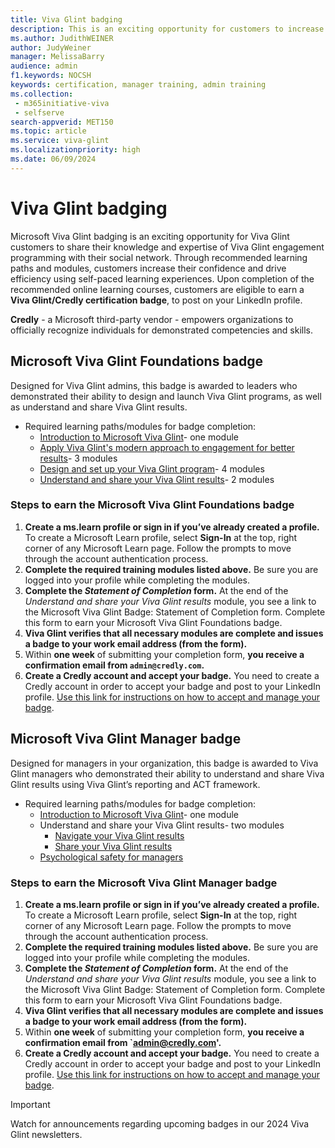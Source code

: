 ```yaml
---
title: Viva Glint badging
description: This is an exciting opportunity for customers to increase their confidence using Viva Glint's methodology through online learning course where, upon completion, you will earn a Viva Glint badge to share on your LinkedIn profile! 
ms.author: JudithWEINER
author: JudyWeiner
manager: MelissaBarry
audience: admin
f1.keywords: NOCSH
keywords: certification, manager training, admin training
ms.collection: 
 - m365initiative-viva
 - selfserve
search-appverid: MET150
ms.topic: article
ms.service: viva-glint
ms.localizationpriority: high
ms.date: 06/09/2024
---
```


# Viva Glint badging

Microsoft Viva Glint badging is an exciting opportunity for Viva Glint customers to share their knowledge and expertise of Viva Glint engagement programming with their social network. Through recommended learning paths and modules, customers increase their confidence and drive efficiency using self-paced learning experiences. Upon completion of the recommended online learning courses, customers are eligible to earn a **Viva Glint/Credly certification badge**, to post on your LinkedIn profile.

**Credly** - a Microsoft third-party vendor - empowers organizations to officially recognize individuals for demonstrated competencies and skills. 

## Microsoft Viva Glint Foundations badge

Designed for Viva Glint admins, this badge is awarded to leaders who demonstrated their ability to design and launch Viva Glint programs, as well as understand and share Viva Glint results.

- Required learning paths/modules for badge completion:
  - [Introduction to Microsoft Viva Glint](/training/modules/viva-glint-introduction-viva-glint/)- one module
  - [Apply Viva Glint's modern approach to engagement for better results](/training/paths/viva-glint-engagement/)- 3 modules
  - [Design and set up your Viva Glint program](/training/paths/viva-glint-program-design-setup/)- 4 modules
  - [Understand and share your Viva Glint results](https://go.microsoft.com/fwlink/?linkid=2259027)- 2 modules

### Steps to earn the Microsoft Viva Glint Foundations badge

1. **Create a ms.learn profile or sign in if you’ve already created a profile.** To create a Microsoft Learn profile, select **Sign-In** at the top, right corner of any Microsoft Learn page. Follow the prompts to move through the account authentication process.
1. **Complete the required training modules listed above.** Be sure you are logged into your profile while completing the modules.
1. **Complete the *Statement of Completion* form.** At the end of the *Understand and share your Viva Glint results* module, you see a link to the Microsoft Viva Glint Badge: Statement of Completion form. Complete this form to earn your Microsoft Viva Glint Foundations badge.
1. **Viva Glint verifies that all necessary modules are complete and issues a badge to your work email address (from the form).**
1. Within **one week** of submitting your completion form, **you receive a confirmation email from `admin@credly.com`.**
1. **Create a Credly account and accept your badge.** You need to create a Credly account in order to accept your badge and post to your LinkedIn profile. [Use this link for instructions on how to accept and manage your badge](https://support.credly.com/hc/en-us/articles/360021222231-How-to-accept-and-manage-your-digital-badge).

## Microsoft Viva Glint Manager badge

Designed for managers in your organization, this badge is awarded to Viva Glint managers who demonstrated their ability to understand and share Viva Glint results using Viva Glint’s reporting and ACT framework.

- Required learning paths/modules for badge completion:
  - [Introduction to Microsoft Viva Glint](/training/modules/viva-glint-introduction-viva-glint/)- one module
  - Understand and share your Viva Glint results- two modules
    - [Navigate your Viva Glint results](/training/modules/viva-glint-navigate-share-viva-glint-results/)
    - [Share your Viva Glint results](/training/modules/viva-glint-share-viva-glint-results/)
  - [Psychological safety for managers](https://go.microsoft.com/fwlink/?linkid=2274114)

### Steps to earn the Microsoft Viva Glint Manager badge

1. **Create a ms.learn profile or sign in if you’ve already created a profile.** To create a Microsoft Learn profile, select **Sign-In** at the top, right corner of any Microsoft Learn page. Follow the prompts to move through the account authentication process.
1. **Complete the required training modules listed above.** Be sure you are logged into your profile while completing the modules.
1. **Complete the *Statement of Completion* form.** At the end of the *Understand and share your Viva Glint results* module, you see a link to the Microsoft Viva Glint Badge: Statement of Completion form. Complete this form to earn your Microsoft Viva Glint Foundations badge.
1. **Viva Glint verifies that all necessary modules are complete and issues a badge to your work email address (from the form).**
1. Within **one week**  of submitting your completion form, **you receive a confirmation email from `admin@credly.com'.**
1. **Create a Credly account and accept your badge.** You need to create a Credly account in order to accept your badge and post to your LinkedIn profile. [Use this link for instructions on how to accept and manage your badge](https://support.credly.com/hc/en-us/articles/360021222231-How-to-accept-and-manage-your-digital-badge).


> [!IMPORTANT]
> Watch for announcements regarding upcoming badges in our 2024 Viva Glint newsletters.
 
 
